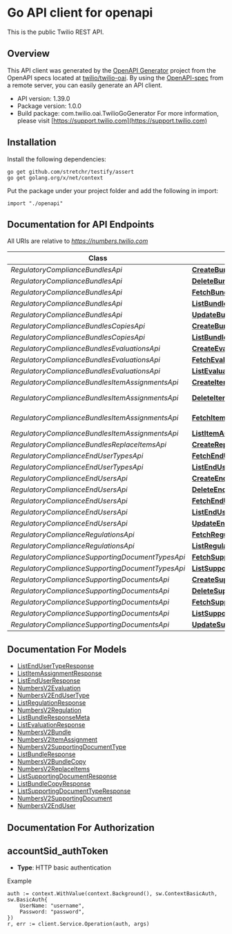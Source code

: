 # Go API client for openapi

This is the public Twilio REST API.

## Overview
This API client was generated by the [OpenAPI Generator](https://openapi-generator.tech) project from the OpenAPI specs located at [twilio/twilio-oai](https://github.com/twilio/twilio-oai/tree/main/spec).  By using the [OpenAPI-spec](https://www.openapis.org/) from a remote server, you can easily generate an API client.

- API version: 1.39.0
- Package version: 1.0.0
- Build package: com.twilio.oai.TwilioGoGenerator
For more information, please visit [https://support.twilio.com](https://support.twilio.com)

## Installation

Install the following dependencies:

```shell
go get github.com/stretchr/testify/assert
go get golang.org/x/net/context
```

Put the package under your project folder and add the following in import:

```golang
import "./openapi"
```

## Documentation for API Endpoints

All URIs are relative to *https://numbers.twilio.com*

Class | Method | HTTP request | Description
------------ | ------------- | ------------- | -------------
*RegulatoryComplianceBundlesApi* | [**CreateBundle**](docs/RegulatoryComplianceBundlesApi.md#createbundle) | **Post** /v2/RegulatoryCompliance/Bundles | 
*RegulatoryComplianceBundlesApi* | [**DeleteBundle**](docs/RegulatoryComplianceBundlesApi.md#deletebundle) | **Delete** /v2/RegulatoryCompliance/Bundles/{Sid} | 
*RegulatoryComplianceBundlesApi* | [**FetchBundle**](docs/RegulatoryComplianceBundlesApi.md#fetchbundle) | **Get** /v2/RegulatoryCompliance/Bundles/{Sid} | 
*RegulatoryComplianceBundlesApi* | [**ListBundle**](docs/RegulatoryComplianceBundlesApi.md#listbundle) | **Get** /v2/RegulatoryCompliance/Bundles | 
*RegulatoryComplianceBundlesApi* | [**UpdateBundle**](docs/RegulatoryComplianceBundlesApi.md#updatebundle) | **Post** /v2/RegulatoryCompliance/Bundles/{Sid} | 
*RegulatoryComplianceBundlesCopiesApi* | [**CreateBundleCopy**](docs/RegulatoryComplianceBundlesCopiesApi.md#createbundlecopy) | **Post** /v2/RegulatoryCompliance/Bundles/{BundleSid}/Copies | 
*RegulatoryComplianceBundlesCopiesApi* | [**ListBundleCopy**](docs/RegulatoryComplianceBundlesCopiesApi.md#listbundlecopy) | **Get** /v2/RegulatoryCompliance/Bundles/{BundleSid}/Copies | 
*RegulatoryComplianceBundlesEvaluationsApi* | [**CreateEvaluation**](docs/RegulatoryComplianceBundlesEvaluationsApi.md#createevaluation) | **Post** /v2/RegulatoryCompliance/Bundles/{BundleSid}/Evaluations | 
*RegulatoryComplianceBundlesEvaluationsApi* | [**FetchEvaluation**](docs/RegulatoryComplianceBundlesEvaluationsApi.md#fetchevaluation) | **Get** /v2/RegulatoryCompliance/Bundles/{BundleSid}/Evaluations/{Sid} | 
*RegulatoryComplianceBundlesEvaluationsApi* | [**ListEvaluation**](docs/RegulatoryComplianceBundlesEvaluationsApi.md#listevaluation) | **Get** /v2/RegulatoryCompliance/Bundles/{BundleSid}/Evaluations | 
*RegulatoryComplianceBundlesItemAssignmentsApi* | [**CreateItemAssignment**](docs/RegulatoryComplianceBundlesItemAssignmentsApi.md#createitemassignment) | **Post** /v2/RegulatoryCompliance/Bundles/{BundleSid}/ItemAssignments | 
*RegulatoryComplianceBundlesItemAssignmentsApi* | [**DeleteItemAssignment**](docs/RegulatoryComplianceBundlesItemAssignmentsApi.md#deleteitemassignment) | **Delete** /v2/RegulatoryCompliance/Bundles/{BundleSid}/ItemAssignments/{Sid} | 
*RegulatoryComplianceBundlesItemAssignmentsApi* | [**FetchItemAssignment**](docs/RegulatoryComplianceBundlesItemAssignmentsApi.md#fetchitemassignment) | **Get** /v2/RegulatoryCompliance/Bundles/{BundleSid}/ItemAssignments/{Sid} | 
*RegulatoryComplianceBundlesItemAssignmentsApi* | [**ListItemAssignment**](docs/RegulatoryComplianceBundlesItemAssignmentsApi.md#listitemassignment) | **Get** /v2/RegulatoryCompliance/Bundles/{BundleSid}/ItemAssignments | 
*RegulatoryComplianceBundlesReplaceItemsApi* | [**CreateReplaceItems**](docs/RegulatoryComplianceBundlesReplaceItemsApi.md#createreplaceitems) | **Post** /v2/RegulatoryCompliance/Bundles/{BundleSid}/ReplaceItems | 
*RegulatoryComplianceEndUserTypesApi* | [**FetchEndUserType**](docs/RegulatoryComplianceEndUserTypesApi.md#fetchendusertype) | **Get** /v2/RegulatoryCompliance/EndUserTypes/{Sid} | 
*RegulatoryComplianceEndUserTypesApi* | [**ListEndUserType**](docs/RegulatoryComplianceEndUserTypesApi.md#listendusertype) | **Get** /v2/RegulatoryCompliance/EndUserTypes | 
*RegulatoryComplianceEndUsersApi* | [**CreateEndUser**](docs/RegulatoryComplianceEndUsersApi.md#createenduser) | **Post** /v2/RegulatoryCompliance/EndUsers | 
*RegulatoryComplianceEndUsersApi* | [**DeleteEndUser**](docs/RegulatoryComplianceEndUsersApi.md#deleteenduser) | **Delete** /v2/RegulatoryCompliance/EndUsers/{Sid} | 
*RegulatoryComplianceEndUsersApi* | [**FetchEndUser**](docs/RegulatoryComplianceEndUsersApi.md#fetchenduser) | **Get** /v2/RegulatoryCompliance/EndUsers/{Sid} | 
*RegulatoryComplianceEndUsersApi* | [**ListEndUser**](docs/RegulatoryComplianceEndUsersApi.md#listenduser) | **Get** /v2/RegulatoryCompliance/EndUsers | 
*RegulatoryComplianceEndUsersApi* | [**UpdateEndUser**](docs/RegulatoryComplianceEndUsersApi.md#updateenduser) | **Post** /v2/RegulatoryCompliance/EndUsers/{Sid} | 
*RegulatoryComplianceRegulationsApi* | [**FetchRegulation**](docs/RegulatoryComplianceRegulationsApi.md#fetchregulation) | **Get** /v2/RegulatoryCompliance/Regulations/{Sid} | 
*RegulatoryComplianceRegulationsApi* | [**ListRegulation**](docs/RegulatoryComplianceRegulationsApi.md#listregulation) | **Get** /v2/RegulatoryCompliance/Regulations | 
*RegulatoryComplianceSupportingDocumentTypesApi* | [**FetchSupportingDocumentType**](docs/RegulatoryComplianceSupportingDocumentTypesApi.md#fetchsupportingdocumenttype) | **Get** /v2/RegulatoryCompliance/SupportingDocumentTypes/{Sid} | 
*RegulatoryComplianceSupportingDocumentTypesApi* | [**ListSupportingDocumentType**](docs/RegulatoryComplianceSupportingDocumentTypesApi.md#listsupportingdocumenttype) | **Get** /v2/RegulatoryCompliance/SupportingDocumentTypes | 
*RegulatoryComplianceSupportingDocumentsApi* | [**CreateSupportingDocument**](docs/RegulatoryComplianceSupportingDocumentsApi.md#createsupportingdocument) | **Post** /v2/RegulatoryCompliance/SupportingDocuments | 
*RegulatoryComplianceSupportingDocumentsApi* | [**DeleteSupportingDocument**](docs/RegulatoryComplianceSupportingDocumentsApi.md#deletesupportingdocument) | **Delete** /v2/RegulatoryCompliance/SupportingDocuments/{Sid} | 
*RegulatoryComplianceSupportingDocumentsApi* | [**FetchSupportingDocument**](docs/RegulatoryComplianceSupportingDocumentsApi.md#fetchsupportingdocument) | **Get** /v2/RegulatoryCompliance/SupportingDocuments/{Sid} | 
*RegulatoryComplianceSupportingDocumentsApi* | [**ListSupportingDocument**](docs/RegulatoryComplianceSupportingDocumentsApi.md#listsupportingdocument) | **Get** /v2/RegulatoryCompliance/SupportingDocuments | 
*RegulatoryComplianceSupportingDocumentsApi* | [**UpdateSupportingDocument**](docs/RegulatoryComplianceSupportingDocumentsApi.md#updatesupportingdocument) | **Post** /v2/RegulatoryCompliance/SupportingDocuments/{Sid} | 


## Documentation For Models

 - [ListEndUserTypeResponse](docs/ListEndUserTypeResponse.md)
 - [ListItemAssignmentResponse](docs/ListItemAssignmentResponse.md)
 - [ListEndUserResponse](docs/ListEndUserResponse.md)
 - [NumbersV2Evaluation](docs/NumbersV2Evaluation.md)
 - [NumbersV2EndUserType](docs/NumbersV2EndUserType.md)
 - [ListRegulationResponse](docs/ListRegulationResponse.md)
 - [NumbersV2Regulation](docs/NumbersV2Regulation.md)
 - [ListBundleResponseMeta](docs/ListBundleResponseMeta.md)
 - [ListEvaluationResponse](docs/ListEvaluationResponse.md)
 - [NumbersV2Bundle](docs/NumbersV2Bundle.md)
 - [NumbersV2ItemAssignment](docs/NumbersV2ItemAssignment.md)
 - [NumbersV2SupportingDocumentType](docs/NumbersV2SupportingDocumentType.md)
 - [ListBundleResponse](docs/ListBundleResponse.md)
 - [NumbersV2BundleCopy](docs/NumbersV2BundleCopy.md)
 - [NumbersV2ReplaceItems](docs/NumbersV2ReplaceItems.md)
 - [ListSupportingDocumentResponse](docs/ListSupportingDocumentResponse.md)
 - [ListBundleCopyResponse](docs/ListBundleCopyResponse.md)
 - [ListSupportingDocumentTypeResponse](docs/ListSupportingDocumentTypeResponse.md)
 - [NumbersV2SupportingDocument](docs/NumbersV2SupportingDocument.md)
 - [NumbersV2EndUser](docs/NumbersV2EndUser.md)


## Documentation For Authorization



## accountSid_authToken

- **Type**: HTTP basic authentication

Example

```golang
auth := context.WithValue(context.Background(), sw.ContextBasicAuth, sw.BasicAuth{
    UserName: "username",
    Password: "password",
})
r, err := client.Service.Operation(auth, args)
```

